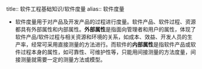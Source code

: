 title:: 软件工程基础知识/软件度量
alias:: 软件度量

- 软件度量用于对产品及开发产品的过程进行度量。软件产品、软件过程、资源都具有外部属性和内部属性。**外部属性**是指面向管理者和用户的属性，体现了软件产品/软件过程与相关资源和环境的关系，如成本、效益、开发人员的生产率，经常可采用直接测量的方法进行。而软件的**内部属性**是指软件产品或软件过程本身的属性，如可靠性、可维护性等，只能用间接测量的方法度量，间接测量就需要一定的测量方法或模型。